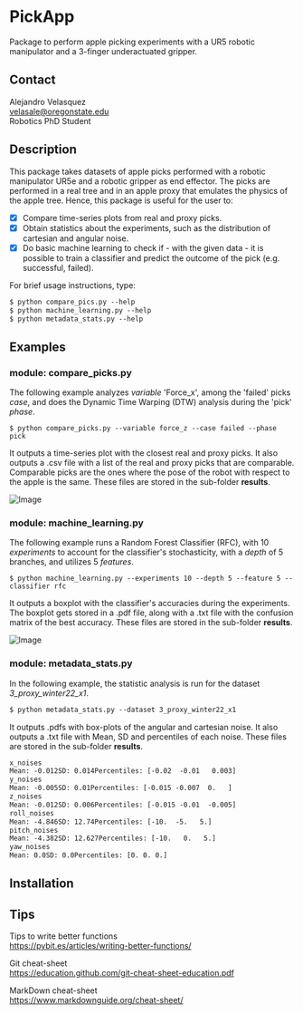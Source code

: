 # PickApp
Package to perform apple picking experiments with a UR5 robotic manipulator and a 3-finger underactuated gripper. 

## Contact
Alejandro Velasquez  
velasale@oregonstate.edu  
Robotics PhD Student

## Description
This package takes datasets of apple picks performed with a robotic manipulator UR5e and a robotic gripper as end effector.
The picks are performed in a real tree and in an apple proxy that emulates the physics of the apple tree.
Hence, this package is useful for the user to:
- [x] Compare time-series plots from real and proxy picks.
- [x] Obtain statistics about the experiments, such as the distribution of cartesian and angular noise.
- [x] Do basic machine learning to check if - with the given data - it is possible to train a classifier and predict the outcome of the pick (e.g. successful, failed).

For brief usage instructions, type:

```html
$ python compare_pics.py --help
$ python machine_learning.py --help
$ python metadata_stats.py --help 
```


## Examples
### module: compare_picks.py
The following example analyzes *variable* 'Force_x', among the 'failed' picks *case*, and does the Dynamic Time Warping (DTW) analysis during the 'pick' *phase*.
```
$ python compare_picks.py --variable force_z --case failed --phase pick
```
It outputs a time-series plot with the closest real and proxy picks.
It also outputs a .csv file with a list of the real and proxy picks that are comparable. Comparable picks are the ones where the pose of the robot with respect to the apple is the same.
These files are stored in the sub-folder **results**.

![Image](https://github.com/velasale/PickApp/blob/main/results/%20force_z__during__pick.png)


### module: machine_learning.py
The following example runs a Random Forest Classifier (RFC), with 10 *experiments* to account for the classifier's stochasticity, with a *depth* of 5 branches, and utilizes 5 *features*.
```
$ python machine_learning.py --experiments 10 --depth 5 --feature 5 --classifier rfc 
```
It outputs a boxplot with the classifier's accuracies during the experiments.
The boxplot gets stored in a .pdf file, along with a .txt file with the confusion matrix of the best accuracy.
These files are stored in the sub-folder **results**.

![Image](https://github.com/velasale/PickApp/blob/main/results/ML_RFC%20accuracy.png)

### module: metadata_stats.py
In the following example, the statistic analysis is run for the dataset *3_proxy_winter22_x1*.
```html
$ python metadata_stats.py --dataset 3_proxy_winter22_x1
```
It outputs .pdfs with box-plots of the angular and cartesian noise.
It also outputs a .txt file with Mean, SD and percentiles of each noise.
These files are stored in the sub-folder **results**.

```html
x_noises
Mean: -0.012SD: 0.014Percentiles: [-0.02  -0.01   0.003]
y_noises
Mean: -0.005SD: 0.01Percentiles: [-0.015 -0.007  0.   ]
z_noises
Mean: -0.012SD: 0.006Percentiles: [-0.015 -0.01  -0.005]
roll_noises
Mean: -4.846SD: 12.74Percentiles: [-10.  -5.   5.]
pitch_noises
Mean: -4.382SD: 12.627Percentiles: [-10.   0.   5.]
yaw_noises
Mean: 0.0SD: 0.0Percentiles: [0. 0. 0.]
```


## Installation



## Tips
Tips to write better functions  
https://pybit.es/articles/writing-better-functions/

Git cheat-sheet  
https://education.github.com/git-cheat-sheet-education.pdf

MarkDown cheat-sheet  
https://www.markdownguide.org/cheat-sheet/
